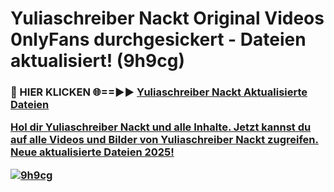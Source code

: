# Yuliaschreiber Nackt Original Videos 0nlyFans durchgesickert - Dateien aktualisiert! (9h9cg)

<h3>🔴 HIER KLICKEN 🌐==►► <a href="https://tinyurl.com/h6vf6nb8" rel="nofollow">Yuliaschreiber Nackt Aktualisierte Dateien

Hol dir Yuliaschreiber Nackt und alle Inhalte. Jetzt kannst du auf alle Videos und Bilder von Yuliaschreiber Nackt zugreifen. Neue aktualisierte Dateien 2025!

[![9h9cg](https://i.imgur.com/sD4kR3V.gif)](https://tinyurl.com/h6vf6nb8)
